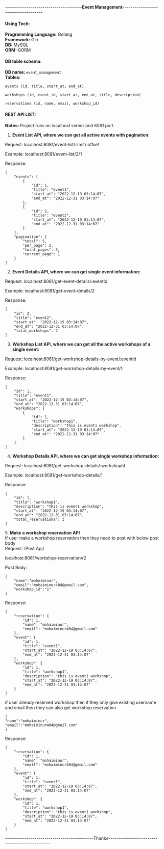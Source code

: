 
---------------------------------------<b>Event Management</b>-------------------------------------

#### Using Tech:
<b> Programming Language:</b> Golang </br>
<b> Framework:</b> Gin </br>
<b>DB: </b> MySQL </br>
<b>ORM: </b> GORM </br>

####  DB table schema:
<b> DB name: </b> `event_management`
<br>
<b> Tables: </b>

```
events (id, title, start_at, end_at)

workshops (id, event_id, start_at, end_at, title, description)

reservations (id, name, email, workshop_id)

```
#### REST API LIST:

<b>Notes: </b> Project runs on localhost server and 8081 port.

1. <b> Event List API, where we can get all active events with pagination: </b>

Request:
localhost:8081/event-list/:limit/:offset

Example:
localhost:8081/event-list/2/1

Response:
```
{
    "events": [
        {
            "id": 1,
            "title": "event1",
            "start_at": "2022-12-19 03:14:07",
            "end_at": "2022-12-31 03:14:07"
        },
        {
            "id": 2,
            "title": "event2",
            "start_at": "2022-12-19 03:14:07",
            "end_at": "2022-12-31 03:14:07"
        }
    ],
    "pagination": {
        "total": 5,
        "per_page": 2,
        "total_pages": 3,
        "current_page": 1
    }
}
```
2. <b> Event Details API, where we can get single event information: </b>

Request:
localhost:8081/get-event-details/:eventId

Example:
localhost:8081/get-event-details/2

Response:
```
{
    "id": 2,
    "title": "event2",
    "start_at": "2022-12-19 03:14:07",
    "end_at": "2022-12-31 03:14:07",
    "total_workshops": 2
}
```


3. <b> Workshop List API, where we can get all the active workshops of a single event: </b>

Request:
localhost:8081/get-workshop-details-by-event/:eventId

Example:
localhost:8081/get-workshop-details-by-event/1

Response:
```
{
    "id": 1,
    "title": "event1",
    "start_at": "2022-12-19 03:14:07",
    "end_at": "2022-12-31 03:14:07",
    "workshops": [
        {
            "id": 1,
            "title": "workshop1",
            "description": "this is event1 workshop",
            "start_at": "2022-12-19 03:14:07",
            "end_at": "2022-12-31 03:14:07"
        }
    ]
}
```
4. <b> Workshop Details API, where we can get single workshop information: </b>

Request:
localhost:8081/get-workshop-details/:workshopId

Example:
localhost:8081/get-workshop-details/1

Response:
```
{
    "id": 1,
    "title": "workshop1",
    "description": "this is event1 workshop",
    "start_at": "2022-12-19 03:14:07",
    "end_at": "2022-12-31 03:14:07",
    "total_reservations": 3
}
```
5.<b> Make a workshop reservation API </b> </br>
If user make a workshop reservation then they need to post with below post body
</br>
Request: (Post Api)

localhost:8081/workshop-reservationV2

Post Body:
```
{
    "name":"mohaiminur",
    "email":"mohaiminur404@gmail.com",
    "workshop_id":"1"
}
```
Response:
```
{
    "reservation": {
        "id": 1,
        "name": "mohaiminur",
        "email": "mohaiminur404@gmail.com"
    },
    "event": {
        "id": 1,
        "title": "event1",
        "start_at": "2022-12-19 03:14:07",
        "end_at": "2022-12-31 03:14:07"
    },
    "workshop": {
        "id": 1,
        "title": "workshop1",
        "description": "this is event1 workshop",
        "start_at": "2022-12-19 03:14:07",
        "end_at": "2022-12-31 03:14:07"
    }
}
```
if user already reserved workshop then if they only give existing username and email then they can also get workshop reservation
```
{
"name":"mohaiminur",
"email":"mohaiminur404@gmail.com"
}
```
Response:
```
{
    "reservation": {
        "id": 1,
        "name": "mohaiminur",
        "email": "mohaiminur404@gmail.com"
    },
    "event": {
        "id": 1,
        "title": "event1",
        "start_at": "2022-12-19 03:14:07",
        "end_at": "2022-12-31 03:14:07"
    },
    "workshop": {
        "id": 1,
        "title": "workshop1",
        "description": "this is event1 workshop",
        "start_at": "2022-12-19 03:14:07",
        "end_at": "2022-12-31 03:14:07"
    }
}
```

---------------------------------------------Thanks------------------------------------------------
